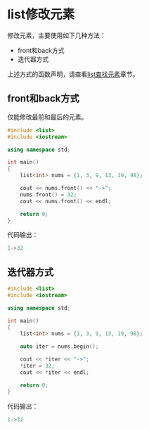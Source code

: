 # list修改元素

修改元素，主要使用如下几种方法：

* front和back方式
* 迭代器方式
  
上述方式的函数声明，请查看[list查找元素](./05_list查找元素.md)章节。

## front和back方式

仅能修改最前和最后的元素。

```c++
#include <list>
#include <iostream>

using namespace std;

int main()
{
    list<int> nums = {1, 3, 9, 13, 19, 98};

    cout << nums.front() << "->";
    nums.front() = 32;
    cout << nums.front() << endl;

    return 0;
}
```

代码输出：

```c++
1->32
```

## 迭代器方式

```c++
#include <list>
#include <iostream>

using namespace std;

int main()
{
    list<int> nums = {1, 3, 9, 13, 19, 98};

    auto iter = nums.begin();

    cout << *iter << "->";
    *iter = 32;
    cout << *iter << endl; 

    return 0;
}
```

代码输出：

```c++
1->32
```
